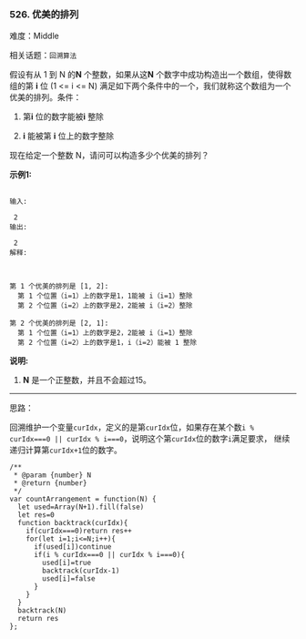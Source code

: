 ### 526. 优美的排列

难度：Middle

相关话题：`回溯算法`

假设有从 1 到 N 的**N** 个整数，如果从这**N** 个数字中成功构造出一个数组，使得数组的第 **i** 位 (1 <= i <= N) 满足如下两个条件中的一个，我们就称这个数组为一个优美的排列。条件：




1. 第**i** 位的数字能被**i** 整除

2. **i**  能被第 **i**  位上的数字整除





现在给定一个整数 N，请问可以构造多少个优美的排列？



**示例1:** 



```

输入:

 2
输出:

 2
解释:

 

第 1 个优美的排列是 [1, 2]:
  第 1 个位置（i=1）上的数字是1，1能被 i（i=1）整除
  第 2 个位置（i=2）上的数字是2，2能被 i（i=2）整除

第 2 个优美的排列是 [2, 1]:
  第 1 个位置（i=1）上的数字是2，2能被 i（i=1）整除
  第 2 个位置（i=2）上的数字是1，i（i=2）能被 1 整除
```


**说明:** 




1. **N**  是一个正整数，并且不会超过15。






-----

思路：

回溯维护一个变量`curIdx`，定义的是第`curIdx`位，如果存在某个数`i % curIdx===0 || curIdx % i===0`，说明这个第`curIdx`位的数字`i`满足要求，
继续递归计算第`curIdx+1`位的数字。
```
/**
 * @param {number} N
 * @return {number}
 */
var countArrangement = function(N) {
  let used=Array(N+1).fill(false)
  let res=0
  function backtrack(curIdx){
    if(curIdx===0)return res++
    for(let i=1;i<=N;i++){
      if(used[i])continue
      if(i % curIdx===0 || curIdx % i===0){
        used[i]=true
        backtrack(curIdx-1)
        used[i]=false
      }
    }
  }
  backtrack(N)
  return res
};
```

